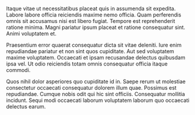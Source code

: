 Itaque vitae ut necessitatibus placeat quis in assumenda sit expedita. Labore labore officia reiciendis maxime nemo officia. Quam perferendis omnis sit accusamus nisi est libero fugiat. Tempore est reprehenderit ratione minima. Magni pariatur ipsum placeat et ratione consequatur sint. Animi voluptatem et.
 Praesentium error quaerat consequatur dicta sit vitae deleniti. Iure enim repudiandae pariatur et non sint quos cupiditate. Aut sed voluptatem maxime voluptatem. Occaecati et ipsam recusandae delectus quibusdam ipsa vel. Ut odio reiciendis totam omnis consequatur officia itaque commodi.
 Quos nihil dolor asperiores quo cupiditate id in. Saepe rerum ut molestiae consectetur occaecati consequatur dolorem illum quae. Possimus est repudiandae. Cumque nobis odit qui hic sint officiis. Consequatur mollitia incidunt. Sequi modi occaecati laborum voluptatem laborum quo occaecati delectus earum.